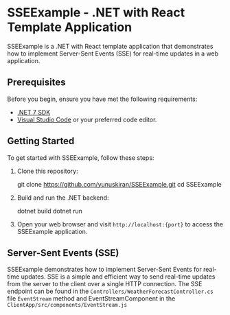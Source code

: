 # SSEExample - .NET with React Template Application

SSEExample is a .NET with React template application that demonstrates how to implement Server-Sent Events (SSE) for real-time updates in a web application.

## Prerequisites

Before you begin, ensure you have met the following requirements:

- [.NET 7 SDK](https://dotnet.microsoft.com/download/dotnet/7.0)
- [Visual Studio Code](https://code.visualstudio.com/) or your preferred code editor.

## Getting Started

To get started with SSEExample, follow these steps:

1. Clone this repository:

   git clone https://github.com/yunuskiran/SSEExample.git
   cd SSEExample

2. Build and run the .NET backend:

   dotnet build
   dotnet run

3. Open your web browser and visit `http://localhost:{port}` to access the SSEExample application.

## Server-Sent Events (SSE)

SSEExample demonstrates how to implement Server-Sent Events for real-time updates. SSE is a simple and efficient way to send real-time updates from the server to the client over a single HTTP connection. The SSE endpoint can be found in the `Controllers/WeatherForecastController.cs`  file `EventStream` method and EventStreamComponent in the `ClientApp/src/components/EventStream.js`

